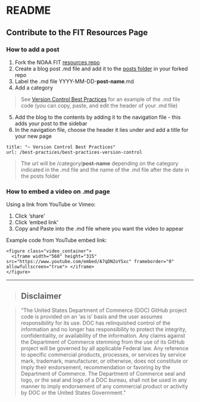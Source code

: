 # README

## Contribute to the FIT Resources Page

### How to add a post 
1. Fork the NOAA FIT [resources repo](https://github.com/noaa-fisheries-integrated-toolbox/resources)
2. Create a blog post .md file and add it to the [posts folder](https://github.com/noaa-fisheries-integrated-toolbox/resources/tree/master/_posts) in your forked repo
3. Label the .md file YYYY-MM-DD-**post-name**.md
4. Add a category
> See [Version Control Best Practices](https://raw.githubusercontent.com/noaa-fisheries-integrated-toolbox/resources/master/_posts/2019-06-14-best-practices-version-control.md) for an example of the .md file code (you can copy, paste, and edit the header of your .md file)
5. Add the blog to the contents by adding it to the navigation file - this adds your post to the sidebar
6. In the navigation file, choose the header it lies under and add a title for your new page
```
title: "~ Version Control Best Practices"
url: /best-practices/best-practices-version-control
```
> The url will be /category/**post-name** depending on the category indicated in the .md file and the name of the .md file after the date in the posts folder
 
### How to embed a video on .md page
Using a link from YouTube or Vimeo:
1. Click ‘share’
2. Click ‘embed link’ 
3. Copy and Paste into the .md file where you want the video to appear

Example code from YouTube embed link:
```
<figure class="video_container">
  <iframe width="560" height="315" src="https://www.youtube.com/embed/A7qDN2oYSxc" frameborder="0" allowfullscreen="true"> </iframe>
</figure>
```
 
***** *******

> ## Disclaimer

> “The United States Department of Commerce (DOC) GitHub project code is provided on an ‘as is’ basis and the user assumes responsibility for its use. DOC has relinquished control of the information and no longer has responsibility to protect the integrity, confidentiality, or availability of the information. Any claims against the Department of Commerce stemming from the use of its GitHub project will be governed by all applicable Federal law. Any reference to specific commercial products, processes, or services by service mark, trademark, manufacturer, or otherwise, does not constitute or imply their endorsement, recommendation or favoring by the Department of Commerce. The Department of Commerce seal and logo, or the seal and logo of a DOC bureau, shall not be used in any manner to imply endorsement of any commercial product or activity by DOC or the United States Government.”
